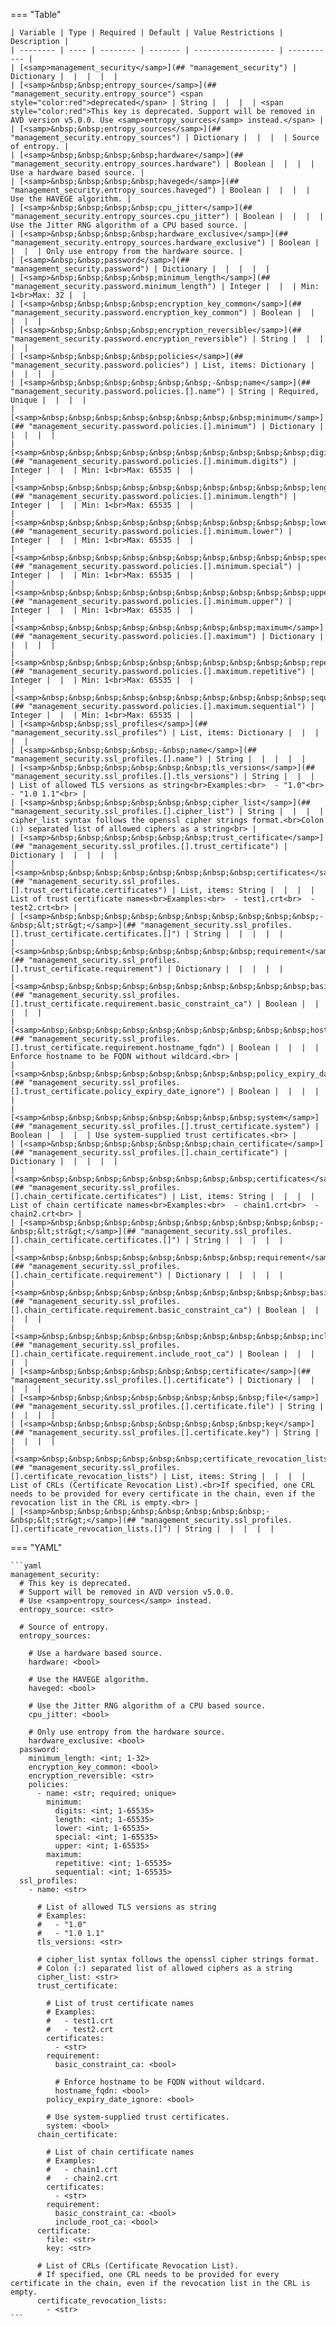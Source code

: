 <!--
  ~ Copyright (c) 2024 Arista Networks, Inc.
  ~ Use of this source code is governed by the Apache License 2.0
  ~ that can be found in the LICENSE file.
  -->
=== "Table"

    | Variable | Type | Required | Default | Value Restrictions | Description |
    | -------- | ---- | -------- | ------- | ------------------ | ----------- |
    | [<samp>management_security</samp>](## "management_security") | Dictionary |  |  |  |  |
    | [<samp>&nbsp;&nbsp;entropy_source</samp>](## "management_security.entropy_source") <span style="color:red">deprecated</span> | String |  |  |  | <span style="color:red">This key is deprecated. Support will be removed in AVD version v5.0.0. Use <samp>entropy_sources</samp> instead.</span> |
    | [<samp>&nbsp;&nbsp;entropy_sources</samp>](## "management_security.entropy_sources") | Dictionary |  |  |  | Source of entropy. |
    | [<samp>&nbsp;&nbsp;&nbsp;&nbsp;hardware</samp>](## "management_security.entropy_sources.hardware") | Boolean |  |  |  | Use a hardware based source. |
    | [<samp>&nbsp;&nbsp;&nbsp;&nbsp;haveged</samp>](## "management_security.entropy_sources.haveged") | Boolean |  |  |  | Use the HAVEGE algorithm. |
    | [<samp>&nbsp;&nbsp;&nbsp;&nbsp;cpu_jitter</samp>](## "management_security.entropy_sources.cpu_jitter") | Boolean |  |  |  | Use the Jitter RNG algorithm of a CPU based source. |
    | [<samp>&nbsp;&nbsp;&nbsp;&nbsp;hardware_exclusive</samp>](## "management_security.entropy_sources.hardware_exclusive") | Boolean |  |  |  | Only use entropy from the hardware source. |
    | [<samp>&nbsp;&nbsp;password</samp>](## "management_security.password") | Dictionary |  |  |  |  |
    | [<samp>&nbsp;&nbsp;&nbsp;&nbsp;minimum_length</samp>](## "management_security.password.minimum_length") | Integer |  |  | Min: 1<br>Max: 32 |  |
    | [<samp>&nbsp;&nbsp;&nbsp;&nbsp;encryption_key_common</samp>](## "management_security.password.encryption_key_common") | Boolean |  |  |  |  |
    | [<samp>&nbsp;&nbsp;&nbsp;&nbsp;encryption_reversible</samp>](## "management_security.password.encryption_reversible") | String |  |  |  |  |
    | [<samp>&nbsp;&nbsp;&nbsp;&nbsp;policies</samp>](## "management_security.password.policies") | List, items: Dictionary |  |  |  |  |
    | [<samp>&nbsp;&nbsp;&nbsp;&nbsp;&nbsp;&nbsp;-&nbsp;name</samp>](## "management_security.password.policies.[].name") | String | Required, Unique |  |  |  |
    | [<samp>&nbsp;&nbsp;&nbsp;&nbsp;&nbsp;&nbsp;&nbsp;&nbsp;minimum</samp>](## "management_security.password.policies.[].minimum") | Dictionary |  |  |  |  |
    | [<samp>&nbsp;&nbsp;&nbsp;&nbsp;&nbsp;&nbsp;&nbsp;&nbsp;&nbsp;&nbsp;digits</samp>](## "management_security.password.policies.[].minimum.digits") | Integer |  |  | Min: 1<br>Max: 65535 |  |
    | [<samp>&nbsp;&nbsp;&nbsp;&nbsp;&nbsp;&nbsp;&nbsp;&nbsp;&nbsp;&nbsp;length</samp>](## "management_security.password.policies.[].minimum.length") | Integer |  |  | Min: 1<br>Max: 65535 |  |
    | [<samp>&nbsp;&nbsp;&nbsp;&nbsp;&nbsp;&nbsp;&nbsp;&nbsp;&nbsp;&nbsp;lower</samp>](## "management_security.password.policies.[].minimum.lower") | Integer |  |  | Min: 1<br>Max: 65535 |  |
    | [<samp>&nbsp;&nbsp;&nbsp;&nbsp;&nbsp;&nbsp;&nbsp;&nbsp;&nbsp;&nbsp;special</samp>](## "management_security.password.policies.[].minimum.special") | Integer |  |  | Min: 1<br>Max: 65535 |  |
    | [<samp>&nbsp;&nbsp;&nbsp;&nbsp;&nbsp;&nbsp;&nbsp;&nbsp;&nbsp;&nbsp;upper</samp>](## "management_security.password.policies.[].minimum.upper") | Integer |  |  | Min: 1<br>Max: 65535 |  |
    | [<samp>&nbsp;&nbsp;&nbsp;&nbsp;&nbsp;&nbsp;&nbsp;&nbsp;maximum</samp>](## "management_security.password.policies.[].maximum") | Dictionary |  |  |  |  |
    | [<samp>&nbsp;&nbsp;&nbsp;&nbsp;&nbsp;&nbsp;&nbsp;&nbsp;&nbsp;&nbsp;repetitive</samp>](## "management_security.password.policies.[].maximum.repetitive") | Integer |  |  | Min: 1<br>Max: 65535 |  |
    | [<samp>&nbsp;&nbsp;&nbsp;&nbsp;&nbsp;&nbsp;&nbsp;&nbsp;&nbsp;&nbsp;sequential</samp>](## "management_security.password.policies.[].maximum.sequential") | Integer |  |  | Min: 1<br>Max: 65535 |  |
    | [<samp>&nbsp;&nbsp;ssl_profiles</samp>](## "management_security.ssl_profiles") | List, items: Dictionary |  |  |  |  |
    | [<samp>&nbsp;&nbsp;&nbsp;&nbsp;-&nbsp;name</samp>](## "management_security.ssl_profiles.[].name") | String |  |  |  |  |
    | [<samp>&nbsp;&nbsp;&nbsp;&nbsp;&nbsp;&nbsp;tls_versions</samp>](## "management_security.ssl_profiles.[].tls_versions") | String |  |  |  | List of allowed TLS versions as string<br>Examples:<br>  - "1.0"<br>  - "1.0 1.1"<br> |
    | [<samp>&nbsp;&nbsp;&nbsp;&nbsp;&nbsp;&nbsp;cipher_list</samp>](## "management_security.ssl_profiles.[].cipher_list") | String |  |  |  | cipher_list syntax follows the openssl cipher strings format.<br>Colon (:) separated list of allowed ciphers as a string<br> |
    | [<samp>&nbsp;&nbsp;&nbsp;&nbsp;&nbsp;&nbsp;trust_certificate</samp>](## "management_security.ssl_profiles.[].trust_certificate") | Dictionary |  |  |  |  |
    | [<samp>&nbsp;&nbsp;&nbsp;&nbsp;&nbsp;&nbsp;&nbsp;&nbsp;certificates</samp>](## "management_security.ssl_profiles.[].trust_certificate.certificates") | List, items: String |  |  |  | List of trust certificate names<br>Examples:<br>  - test1.crt<br>  - test2.crt<br> |
    | [<samp>&nbsp;&nbsp;&nbsp;&nbsp;&nbsp;&nbsp;&nbsp;&nbsp;&nbsp;&nbsp;-&nbsp;&lt;str&gt;</samp>](## "management_security.ssl_profiles.[].trust_certificate.certificates.[]") | String |  |  |  |  |
    | [<samp>&nbsp;&nbsp;&nbsp;&nbsp;&nbsp;&nbsp;&nbsp;&nbsp;requirement</samp>](## "management_security.ssl_profiles.[].trust_certificate.requirement") | Dictionary |  |  |  |  |
    | [<samp>&nbsp;&nbsp;&nbsp;&nbsp;&nbsp;&nbsp;&nbsp;&nbsp;&nbsp;&nbsp;basic_constraint_ca</samp>](## "management_security.ssl_profiles.[].trust_certificate.requirement.basic_constraint_ca") | Boolean |  |  |  |  |
    | [<samp>&nbsp;&nbsp;&nbsp;&nbsp;&nbsp;&nbsp;&nbsp;&nbsp;&nbsp;&nbsp;hostname_fqdn</samp>](## "management_security.ssl_profiles.[].trust_certificate.requirement.hostname_fqdn") | Boolean |  |  |  | Enforce hostname to be FQDN without wildcard.<br> |
    | [<samp>&nbsp;&nbsp;&nbsp;&nbsp;&nbsp;&nbsp;&nbsp;&nbsp;policy_expiry_date_ignore</samp>](## "management_security.ssl_profiles.[].trust_certificate.policy_expiry_date_ignore") | Boolean |  |  |  |  |
    | [<samp>&nbsp;&nbsp;&nbsp;&nbsp;&nbsp;&nbsp;&nbsp;&nbsp;system</samp>](## "management_security.ssl_profiles.[].trust_certificate.system") | Boolean |  |  |  | Use system-supplied trust certificates.<br> |
    | [<samp>&nbsp;&nbsp;&nbsp;&nbsp;&nbsp;&nbsp;chain_certificate</samp>](## "management_security.ssl_profiles.[].chain_certificate") | Dictionary |  |  |  |  |
    | [<samp>&nbsp;&nbsp;&nbsp;&nbsp;&nbsp;&nbsp;&nbsp;&nbsp;certificates</samp>](## "management_security.ssl_profiles.[].chain_certificate.certificates") | List, items: String |  |  |  | List of chain certificate names<br>Examples:<br>  - chain1.crt<br>  - chain2.crt<br> |
    | [<samp>&nbsp;&nbsp;&nbsp;&nbsp;&nbsp;&nbsp;&nbsp;&nbsp;&nbsp;&nbsp;-&nbsp;&lt;str&gt;</samp>](## "management_security.ssl_profiles.[].chain_certificate.certificates.[]") | String |  |  |  |  |
    | [<samp>&nbsp;&nbsp;&nbsp;&nbsp;&nbsp;&nbsp;&nbsp;&nbsp;requirement</samp>](## "management_security.ssl_profiles.[].chain_certificate.requirement") | Dictionary |  |  |  |  |
    | [<samp>&nbsp;&nbsp;&nbsp;&nbsp;&nbsp;&nbsp;&nbsp;&nbsp;&nbsp;&nbsp;basic_constraint_ca</samp>](## "management_security.ssl_profiles.[].chain_certificate.requirement.basic_constraint_ca") | Boolean |  |  |  |  |
    | [<samp>&nbsp;&nbsp;&nbsp;&nbsp;&nbsp;&nbsp;&nbsp;&nbsp;&nbsp;&nbsp;include_root_ca</samp>](## "management_security.ssl_profiles.[].chain_certificate.requirement.include_root_ca") | Boolean |  |  |  |  |
    | [<samp>&nbsp;&nbsp;&nbsp;&nbsp;&nbsp;&nbsp;certificate</samp>](## "management_security.ssl_profiles.[].certificate") | Dictionary |  |  |  |  |
    | [<samp>&nbsp;&nbsp;&nbsp;&nbsp;&nbsp;&nbsp;&nbsp;&nbsp;file</samp>](## "management_security.ssl_profiles.[].certificate.file") | String |  |  |  |  |
    | [<samp>&nbsp;&nbsp;&nbsp;&nbsp;&nbsp;&nbsp;&nbsp;&nbsp;key</samp>](## "management_security.ssl_profiles.[].certificate.key") | String |  |  |  |  |
    | [<samp>&nbsp;&nbsp;&nbsp;&nbsp;&nbsp;&nbsp;certificate_revocation_lists</samp>](## "management_security.ssl_profiles.[].certificate_revocation_lists") | List, items: String |  |  |  | List of CRLs (Certificate Revocation List).<br>If specified, one CRL needs to be provided for every certificate in the chain, even if the revocation list in the CRL is empty.<br> |
    | [<samp>&nbsp;&nbsp;&nbsp;&nbsp;&nbsp;&nbsp;&nbsp;&nbsp;-&nbsp;&lt;str&gt;</samp>](## "management_security.ssl_profiles.[].certificate_revocation_lists.[]") | String |  |  |  |  |

=== "YAML"

    ```yaml
    management_security:
      # This key is deprecated.
      # Support will be removed in AVD version v5.0.0.
      # Use <samp>entropy_sources</samp> instead.
      entropy_source: <str>

      # Source of entropy.
      entropy_sources:

        # Use a hardware based source.
        hardware: <bool>

        # Use the HAVEGE algorithm.
        haveged: <bool>

        # Use the Jitter RNG algorithm of a CPU based source.
        cpu_jitter: <bool>

        # Only use entropy from the hardware source.
        hardware_exclusive: <bool>
      password:
        minimum_length: <int; 1-32>
        encryption_key_common: <bool>
        encryption_reversible: <str>
        policies:
          - name: <str; required; unique>
            minimum:
              digits: <int; 1-65535>
              length: <int; 1-65535>
              lower: <int; 1-65535>
              special: <int; 1-65535>
              upper: <int; 1-65535>
            maximum:
              repetitive: <int; 1-65535>
              sequential: <int; 1-65535>
      ssl_profiles:
        - name: <str>

          # List of allowed TLS versions as string
          # Examples:
          #   - "1.0"
          #   - "1.0 1.1"
          tls_versions: <str>

          # cipher_list syntax follows the openssl cipher strings format.
          # Colon (:) separated list of allowed ciphers as a string
          cipher_list: <str>
          trust_certificate:

            # List of trust certificate names
            # Examples:
            #   - test1.crt
            #   - test2.crt
            certificates:
              - <str>
            requirement:
              basic_constraint_ca: <bool>

              # Enforce hostname to be FQDN without wildcard.
              hostname_fqdn: <bool>
            policy_expiry_date_ignore: <bool>

            # Use system-supplied trust certificates.
            system: <bool>
          chain_certificate:

            # List of chain certificate names
            # Examples:
            #   - chain1.crt
            #   - chain2.crt
            certificates:
              - <str>
            requirement:
              basic_constraint_ca: <bool>
              include_root_ca: <bool>
          certificate:
            file: <str>
            key: <str>

          # List of CRLs (Certificate Revocation List).
          # If specified, one CRL needs to be provided for every certificate in the chain, even if the revocation list in the CRL is empty.
          certificate_revocation_lists:
            - <str>
    ```
